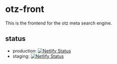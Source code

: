 # otz-front
This is the frontend for the otz meta search engine.

## status
* production: [![Netlify Status](https://api.netlify.com/api/v1/badges/b19ef60b-8be4-4ef5-85d7-0d15d00bfeb9/deploy-status)](https://app.netlify.com/sites/otzit/deploys)
* staging: [![Netlify Status](https://api.netlify.com/api/v1/badges/cc28c8ab-8685-46d8-8d3c-6e63100f8759/deploy-status)](https://app.netlify.com/sites/otzit-staging/deploys)